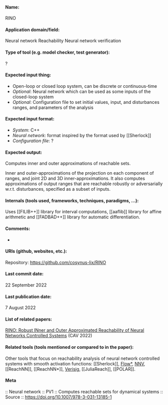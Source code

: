 
#### Name:
RINO

#### Application domain/field:
Neural network
Reachability
Neural network verification

#### Type of tool (e.g. model checker, test generator):
?

#### Expected input thing:
- Open-loop or closed loop system, can be discrete or continuous-time
- *Optional*: Neural network which can be used as some inputs of the closed-loop system
- *Optional*: Configuration file to set initial values, input, and disturbances ranges, and parameters of the analysis

#### Expected input format:
- *System*: C++
- *Neural network*: format inspired by the format used by [[Sherlock]]
- *Configuration file*: ?

#### Expected output:
Computes inner and outer approximations of reachable sets.

Inner and outer-approximations of the projection on each component of ranges, and joint 2D and 3D inner-approximations.
It also computes approximations of output ranges that are reachable robustly or adversarially w.r.t. disturbances, specified as a subset of inputs.

#### Internals (tools used, frameworks, techniques, paradigms, ...):
Uses [[FILIB++]] library for interval computations, [[aaflib]] library for affine arithmetic and [[FADBAD++]] library for automatic differentiation.

#### Comments:
-

#### URIs (github, websites, etc.):
Repository: https://github.com/cosynus-lix/RINO

#### Last commit date:
22 September 2022

#### Last publication date:
7 August 2022

#### List of related papers:
[RINO: Robust INner and Outer Approximated Reachability of Neural Networks Controlled Systems](https://doi.org/10.1007/978-3-031-13185-1_25) (CAV 2022)

#### Related tools (tools mentioned or compared to in the paper):
Other tools that focus on reachability analysis of neural network controlled systems with smooth activation functions: [[Sherlock]], [Flow*](../../Tools/Flow*.md), [NNV](../../Tools/NNV.md), [[ReachNN]], [[ReachNN*]], [Verisig](../../Tools/Verisig.md), [[JuliaReach]], [[POLAR]].

#### Meta
:: Neural network
:: PV1 :: Computes reachable sets for dynamical systems
:: Source :: https://doi.org/10.1007/978-3-031-13185-1